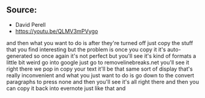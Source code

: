 ## Source: 
- David Perell
- https://youtu.be/QLMV3mPVygo

and then what you want to do is after they're turned off just copy the stuff that you find interesting
 but the problem is once you copy it it's auto-generated so once again it's not perfect but you'll see it's
 kind of formats a little bit weird go into google
 just go to removelinebreaks.net you'll see it right there
 we pop in copy your text it'll be that same
 sort of display that's really
 inconvenient
 and what you just want to do is go down to the convert paragraphs to
 press none and then you'll see it's all right there and then you can copy it back into
 evernote just like that and